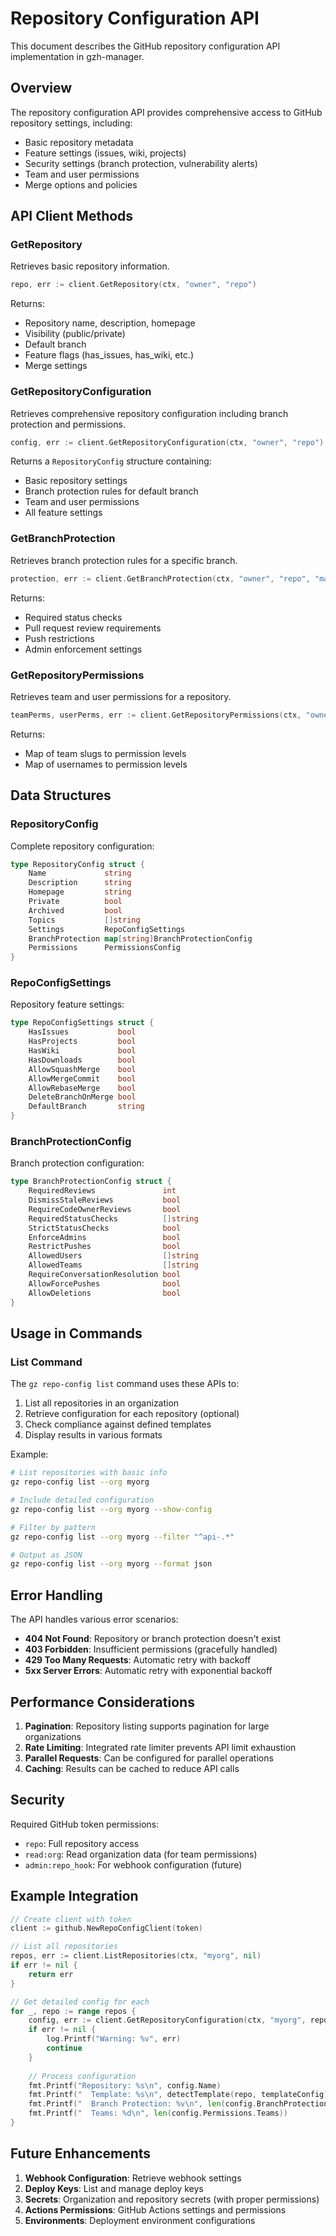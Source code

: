 # Repository Configuration API

This document describes the GitHub repository configuration API implementation in gzh-manager.

## Overview

The repository configuration API provides comprehensive access to GitHub repository settings, including:
- Basic repository metadata
- Feature settings (issues, wiki, projects)
- Security settings (branch protection, vulnerability alerts)
- Team and user permissions
- Merge options and policies

## API Client Methods

### GetRepository

Retrieves basic repository information.

```go
repo, err := client.GetRepository(ctx, "owner", "repo")
```

Returns:
- Repository name, description, homepage
- Visibility (public/private)
- Default branch
- Feature flags (has_issues, has_wiki, etc.)
- Merge settings

### GetRepositoryConfiguration

Retrieves comprehensive repository configuration including branch protection and permissions.

```go
config, err := client.GetRepositoryConfiguration(ctx, "owner", "repo")
```

Returns a `RepositoryConfig` structure containing:
- Basic repository settings
- Branch protection rules for default branch
- Team and user permissions
- All feature settings

### GetBranchProtection

Retrieves branch protection rules for a specific branch.

```go
protection, err := client.GetBranchProtection(ctx, "owner", "repo", "main")
```

Returns:
- Required status checks
- Pull request review requirements
- Push restrictions
- Admin enforcement settings

### GetRepositoryPermissions

Retrieves team and user permissions for a repository.

```go
teamPerms, userPerms, err := client.GetRepositoryPermissions(ctx, "owner", "repo")
```

Returns:
- Map of team slugs to permission levels
- Map of usernames to permission levels

## Data Structures

### RepositoryConfig

Complete repository configuration:

```go
type RepositoryConfig struct {
    Name             string
    Description      string
    Homepage         string
    Private          bool
    Archived         bool
    Topics           []string
    Settings         RepoConfigSettings
    BranchProtection map[string]BranchProtectionConfig
    Permissions      PermissionsConfig
}
```

### RepoConfigSettings

Repository feature settings:

```go
type RepoConfigSettings struct {
    HasIssues           bool
    HasProjects         bool
    HasWiki             bool
    HasDownloads        bool
    AllowSquashMerge    bool
    AllowMergeCommit    bool
    AllowRebaseMerge    bool
    DeleteBranchOnMerge bool
    DefaultBranch       string
}
```

### BranchProtectionConfig

Branch protection configuration:

```go
type BranchProtectionConfig struct {
    RequiredReviews               int
    DismissStaleReviews           bool
    RequireCodeOwnerReviews       bool
    RequiredStatusChecks          []string
    StrictStatusChecks            bool
    EnforceAdmins                 bool
    RestrictPushes                bool
    AllowedUsers                  []string
    AllowedTeams                  []string
    RequireConversationResolution bool
    AllowForcePushes              bool
    AllowDeletions                bool
}
```

## Usage in Commands

### List Command

The `gz repo-config list` command uses these APIs to:

1. List all repositories in an organization
2. Retrieve configuration for each repository (optional)
3. Check compliance against defined templates
4. Display results in various formats

Example:
```bash
# List repositories with basic info
gz repo-config list --org myorg

# Include detailed configuration
gz repo-config list --org myorg --show-config

# Filter by pattern
gz repo-config list --org myorg --filter "^api-.*"

# Output as JSON
gz repo-config list --org myorg --format json
```

## Error Handling

The API handles various error scenarios:

- **404 Not Found**: Repository or branch protection doesn't exist
- **403 Forbidden**: Insufficient permissions (gracefully handled)
- **429 Too Many Requests**: Automatic retry with backoff
- **5xx Server Errors**: Automatic retry with exponential backoff

## Performance Considerations

1. **Pagination**: Repository listing supports pagination for large organizations
2. **Rate Limiting**: Integrated rate limiter prevents API limit exhaustion
3. **Parallel Requests**: Can be configured for parallel operations
4. **Caching**: Results can be cached to reduce API calls

## Security

Required GitHub token permissions:
- `repo`: Full repository access
- `read:org`: Read organization data (for team permissions)
- `admin:repo_hook`: For webhook configuration (future)

## Example Integration

```go
// Create client with token
client := github.NewRepoConfigClient(token)

// List all repositories
repos, err := client.ListRepositories(ctx, "myorg", nil)
if err != nil {
    return err
}

// Get detailed config for each
for _, repo := range repos {
    config, err := client.GetRepositoryConfiguration(ctx, "myorg", repo.Name)
    if err != nil {
        log.Printf("Warning: %v", err)
        continue
    }
    
    // Process configuration
    fmt.Printf("Repository: %s\n", config.Name)
    fmt.Printf("  Template: %s\n", detectTemplate(repo, templateConfig))
    fmt.Printf("  Branch Protection: %v\n", len(config.BranchProtection) > 0)
    fmt.Printf("  Teams: %d\n", len(config.Permissions.Teams))
}
```

## Future Enhancements

1. **Webhook Configuration**: Retrieve webhook settings
2. **Deploy Keys**: List and manage deploy keys
3. **Secrets**: Organization and repository secrets (with proper permissions)
4. **Actions Permissions**: GitHub Actions settings and permissions
5. **Environments**: Deployment environment configurations